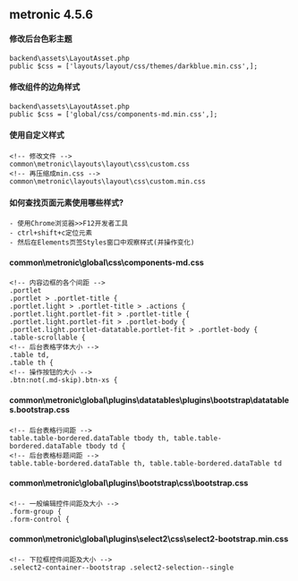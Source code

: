 ## metronic 4.5.6

#### 修改后台色彩主题
    backend\assets\LayoutAsset.php
    public $css = ['layouts/layout/css/themes/darkblue.min.css',];

#### 修改组件的边角样式
    backend\assets\LayoutAsset.php
    public $css = ['global/css/components-md.min.css',];

#### 使用自定义样式
    <!-- 修改文件 -->
    common\metronic\layouts\layout\css\custom.css
    <!-- 再压缩成min.css -->
    common\metronic\layouts\layout\css\custom.min.css

#### 如何查找页面元素使用哪些样式?
    - 使用Chrome浏览器>>F12开发者工具
    - ctrl+shift+c定位元素
    - 然后在Elements页签Styles窗口中观察样式(并操作变化)

#### common\metronic\global\css\components-md.css
    <!-- 内容边框的各个间距 -->
    .portlet
    .portlet > .portlet-title {
    .portlet.light > .portlet-title > .actions {
    .portlet.light.portlet-fit > .portlet-title {
    .portlet.light.portlet-fit > .portlet-body {
    .portlet.light.portlet-datatable.portlet-fit > .portlet-body {
    .table-scrollable {
    <!-- 后台表格字体大小 -->
    .table td,
    .table th {
    <!-- 操作按钮的大小 -->
    .btn:not(.md-skip).btn-xs {

#### common\metronic\global\plugins\datatables\plugins\bootstrap\datatables.bootstrap.css
    <!-- 后台表格行间距 -->
    table.table-bordered.dataTable tbody th, table.table-bordered.dataTable tbody td {
    <!-- 后台表格标题间距 -->
    table.table-bordered.dataTable th, table.table-bordered.dataTable td

#### common\metronic\global\plugins\bootstrap\css\bootstrap.css
    <!-- 一般编辑控件间距及大小 -->
    .form-group {
    .form-control {

#### common\metronic\global\plugins\select2\css\select2-bootstrap.min.css
    <!-- 下拉框控件间距及大小 -->
    .select2-container--bootstrap .select2-selection--single